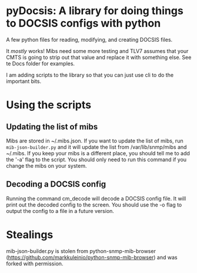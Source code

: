 pyDocsis: A library for doing things to DOCSIS configs with python
=========

A few python files for reading, modifying, and creating DOCSIS files.

It *mostly* works! Mibs need some more testing and TLV7 assumes that your CMTS is going to strip out that value and replace it with something else. See te Docs folder for examples.

I am adding scripts to the library so that you can just use cli to do the important bits.

# Using the scripts

## Updating the list of mibs

Mibs are stored in ~/.mibs.json. If you want to update the list of mibs, run `mib-json-builder.py` and it will update the list from /var/lib/snmp/mibs and  ~/.mibs. If you keep your mibs is a different place, you should tell me to add the '-a' flag to the script. You should only need to run this command if you change the mibs on your system.

## Decoding a DOCSIS config

Running the command cm_decode will decode a DOCSIS config file. It will print out the decoded config to the screen. You should use the -o flag to output the config to a file in a future version.


# Stealings

mib-json-builder.py is stolen from python-snmp-mib-browser (https://github.com/markkuleinio/python-snmp-mib-browser) and was forked with permission.